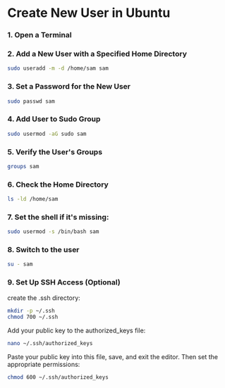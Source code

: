 # Create New User in Ubuntu

### 1. Open a Terminal
### 2. Add a New User with a Specified Home Directory
``` bash
sudo useradd -m -d /home/sam sam
```



### 3. Set a Password for the New User
``` bash 
sudo passwd sam
```


### 4. Add User to Sudo Group
``` bash 
sudo usermod -aG sudo sam

```


### 5. Verify the User's Groups
``` bash 
groups sam
```


### 6. Check the Home Directory
``` bash 
ls -ld /home/sam
```


### 7. Set the shell if it's missing:
``` bash 
sudo usermod -s /bin/bash sam
```


### 8. Switch to the user
``` bash 
su - sam
```


### 9. Set Up SSH Access (Optional)
create the .ssh directory:

``` bash 
mkdir -p ~/.ssh
chmod 700 ~/.ssh
```


Add your public key to the authorized_keys file:
``` bash 
nano ~/.ssh/authorized_keys
```


Paste your public key into this file, save, and exit the editor. Then set the appropriate permissions:
``` bash 
chmod 600 ~/.ssh/authorized_keys
```



``` bash 

```